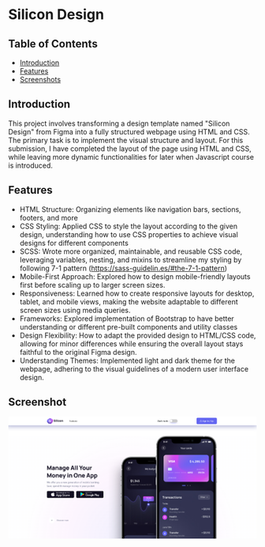# Silicon Design

## Table of Contents

- [Introduction](#introduction)
- [Features](#features)
- [Screenshots](#screenshots)

## Introduction

This project involves transforming a design template named "Silicon Design" from Figma into a fully structured webpage using HTML and CSS. The primary task is to implement the visual structure and layout.
For this submission, I have completed the layout of the page using HTML and CSS, while leaving more dynamic functionalities for later when Javascript course is introduced.

## Features

- HTML Structure: Organizing elements like navigation bars, sections, footers, and more
- CSS Styling: Applied CSS to style the layout according to the given design, understanding how to use CSS properties to achieve visual designs for different components
- SCSS: Wrote more organized, maintainable, and reusable CSS code, leveraging variables, nesting, and mixins to streamline my styling by following 7-1 pattern (https://sass-guidelin.es/#the-7-1-pattern)
- Mobile-First Approach: Explored how to design mobile-friendly layouts first before scaling up to larger screen sizes.
- Responsiveness: Learned how to create responsive layouts for desktop, tablet, and mobile views, making the website adaptable to different screen sizes using media queries.
- Frameworks: Explored implementation of Bootstrap to have better understanding or different pre-built components and utility classes
- Design Flexibility: How to adapt the provided design to HTML/CSS code, allowing for minor differences while ensuring the overall layout stays faithful to the original Figma design.
- Understanding Themes: Implemented light and dark theme for the webpage, adhering to the visual guidelines of a modern user interface design.

## Screenshot

![Screenshots](preview.png)
